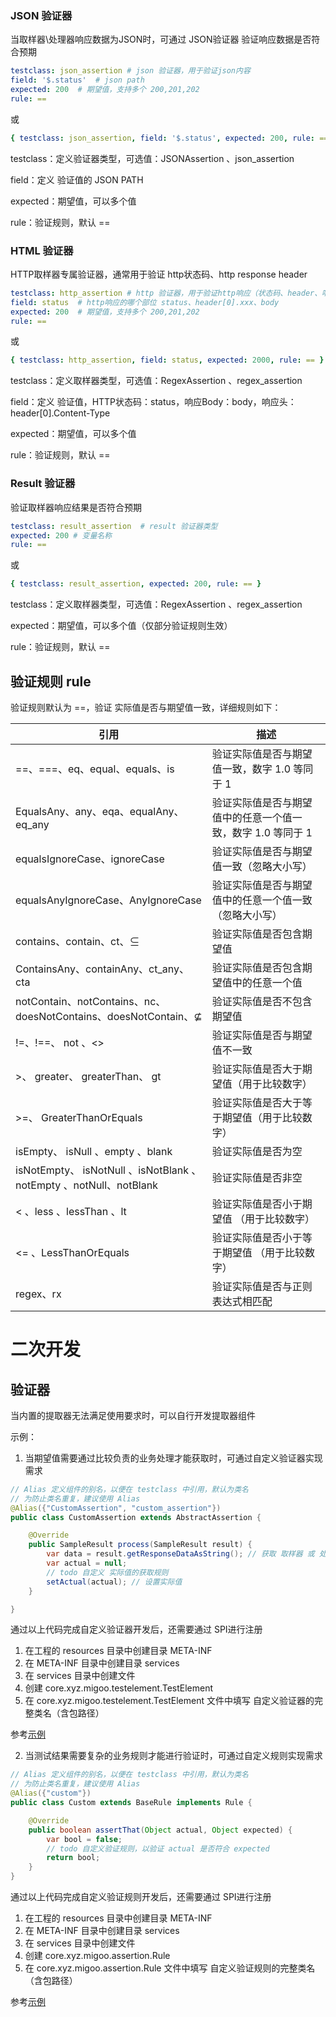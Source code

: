 ### JSON 验证器

当取样器\处理器响应数据为JSON时，可通过 JSON验证器 验证响应数据是否符合预期

```yaml
testclass: json_assertion # json 验证器，用于验证json内容
field: '$.status'  # json path
expected: 200  # 期望值，支持多个 200,201,202
rule: ==
```

或

```yaml
{ testclass: json_assertion, field: '$.status', expected: 200, rule: == }
```

testclass：定义验证器类型，可选值：JSONAssertion 、json_assertion

field：定义 验证值的 JSON PATH

expected：期望值，可以多个值

rule：验证规则，默认 ==

### HTML 验证器

HTTP取样器专属验证器，通常用于验证 http状态码、http response header

```yaml
testclass: http_assertion # http 验证器，用于验证http响应（状态码、header、响应消息内容）
field: status  # http响应的哪个部位 status、header[0].xxx、body
expected: 200  # 期望值，支持多个 200,201,202
rule: ==
```

或

```yaml
{ testclass: http_assertion, field: status, expected: 2000, rule: == }
```

testclass：定义取样器类型，可选值：RegexAssertion 、regex_assertion

field：定义 验证值，HTTP状态码：status，响应Body：body，响应头：header[0].Content-Type

expected：期望值，可以多个值

rule：验证规则，默认 ==

### Result 验证器

验证取样器响应结果是否符合预期

```yaml
testclass: result_assertion  # result 验证器类型
expected: 200 # 变量名称
rule: ==
```

或

```yaml
{ testclass: result_assertion, expected: 200, rule: == }
```

testclass：定义取样器类型，可选值：RegexAssertion 、regex_assertion

expected：期望值，可以多个值（仅部分验证规则生效）

rule：验证规则，默认 ==

## 验证规则 rule

验证规则默认为 ==，验证 实际值是否与期望值一致，详细规则如下：

| 引用                                                                    | 描述                                |
|-----------------------------------------------------------------------|-----------------------------------|
| ==、===、eq、equal、equals、is                                             | 验证实际值是否与期望值一致，数字 1.0 等同于 1        |
| EqualsAny、any、eqa、equalAny、eq_any                                     | 验证实际值是否与期望值中的任意一个值一致，数字 1.0 等同于 1 |
| equalsIgnoreCase、ignoreCase                                           | 验证实际值是否与期望值一致（忽略大小写）              |
| equalsAnyIgnoreCase、AnyIgnoreCase                                     | 验证实际值是否与期望值中的任意一个值一致（忽略大小写）       |
| contains、contain、ct、⊆                                                 | 验证实际值是否包含期望值                      |
| ContainsAny、containAny、ct_any、cta                                     | 验证实际值是否包含期望值中的任意一个值               |
| notContain、notContains、nc、doesNotContains、doesNotContain、⊈            | 验证实际值是否不包含期望值                     |
| !=、!==、     not     、<>                                               | 验证实际值是否与期望值不一致                    |
| >、   greater、     greaterThan、    gt                                  | 验证实际值是否大于期望值（用于比较数字）              |
| >=、           GreaterThanOrEquals                                     | 验证实际值是否大于等于期望值（用于比较数字）            |
| isEmpty、      isNull        、empty       、blank                       | 验证实际值是否为空                         |
| isNotEmpty、  isNotNull     、isNotBlank    、notEmpty 、notNull、notBlank | 验证实际值是否非空                         |
| <       、less     、lessThan       、lt                                 | 验证实际值是否小于期望值  （用于比较数字）            |
| <=       、LessThanOrEquals                                            | 验证实际值是否小于等于期望值  （用于比较数字）          |
| regex、rx                                                              | 验证实际值是否与正则表达式相匹配                  |

# 二次开发

## 验证器

当内置的提取器无法满足使用要求时，可以自行开发提取器组件

示例：

1. 当期望值需要通过比较负责的业务处理才能获取时，可通过自定义验证器实现需求

```java
// Alias 定义组件的别名，以便在 testclass 中引用，默认为类名
// 为防止类名重复，建议使用 Alias
@Alias({"CustomAssertion", "custom_assertion"})
public class CustomAssertion extends AbstractAssertion {

    @Override
    public SampleResult process(SampleResult result) {
        var data = result.getResponseDataAsString(); // 获取 取样器 或 处理器的响应数据
        var actual = null;
        // todo 自定义 实际值的获取规则
        setActual(actual); // 设置实际值
    }

}
```

通过以上代码完成自定义验证器开发后，还需要通过 SPI进行注册

1. 在工程的 resources 目录中创建目录 META-INF
2. 在 META-INF 目录中创建目录 services
3. 在 services 目录中创建文件
4. 创建 core.xyz.migoo.testelement.TestElement
5. 在 core.xyz.migoo.testelement.TestElement 文件中填写 自定义验证器的完整类名（含包路径）

参考[示例](../../migoo-core/src/main/resources/META-INF/services/core.xyz.migoo.testelement.TestElement)

2. 当测试结果需要复杂的业务规则才能进行验证时，可通过自定义规则实现需求

```java
// Alias 定义组件的别名，以便在 testclass 中引用，默认为类名
// 为防止类名重复，建议使用 Alias
@Alias({"custom"})
public class Custom extends BaseRule implements Rule {

    @Override
    public boolean assertThat(Object actual, Object expected) {
        var bool = false;
        // todo 自定义验证规则，以验证 actual 是否符合 expected
        return bool;
    }
}
```

通过以上代码完成自定义验证规则开发后，还需要通过 SPI进行注册

1. 在工程的 resources 目录中创建目录 META-INF
2. 在 META-INF 目录中创建目录 services
3. 在 services 目录中创建文件
4. 创建 core.xyz.migoo.assertion.Rule
5. 在 core.xyz.migoo.assertion.Rule 文件中填写 自定义验证规则的完整类名（含包路径）

参考[示例](../../migoo-core/src/main/resources/META-INF/services/core.xyz.migoo.assertion.Rule)

